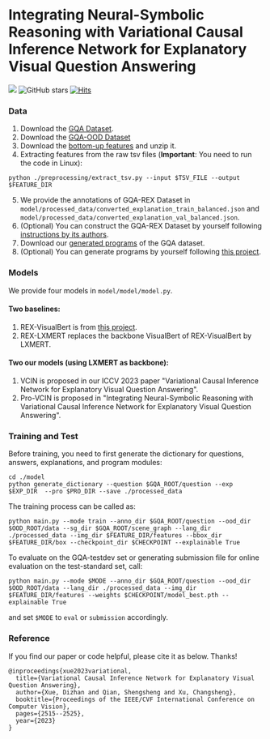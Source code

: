 # Integrating Neural-Symbolic Reasoning with Variational Causal Inference Network for Explanatory Visual Question Answering

<!-- [Dizhan Xue](https://scholar.google.com/citations?user=V5Aeh_oAAAAJ), [Shengsheng Qian](https://scholar.google.com/citations?user=bPX5POgAAAAJ), and [Changsheng Xu](https://scholar.google.com/citations?user=hI9NRDkAAAAJ).

**MAIS, Institute of Automation, Chinese Academy of Sciences** -->

![](https://img.shields.io/badge/Status-building-brightgreen)
![GitHub stars](https://img.shields.io/github/stars/LivXue/VCIN?color=yellow&label=Stars)
[![Hits](https://hits.seeyoufarm.com/api/count/incr/badge.svg?url=https%3A%2F%2Fgithub.com%2FLivXue%2FVCIN&count_bg=%2379C83D&title_bg=%23555555&icon=&icon_color=%23E7E7E7&title=Hits&edge_flat=false)](https://hits.seeyoufarm.com)


### Data
1. Download the [GQA Dataset](https://cs.stanford.edu/people/dorarad/gqa/download.html).
2. Download the [GQA-OOD Dataset](https://github.com/gqa-ood/GQA-OOD)
3. Download the [bottom-up features](https://github.com/airsplay/lxmert) and unzip it.
4. Extracting features from the raw tsv files (**Important**: You need to run the code in Linux):
  ```
  python ./preprocessing/extract_tsv.py --input $TSV_FILE --output $FEATURE_DIR
  ```
5. We provide the annotations of GQA-REX Dataset in `model/processed_data/converted_explanation_train_balanced.json` and `model/processed_data/converted_explanation_val_balanced.json`.
6. (Optional) You can construct the GQA-REX Dataset by yourself following [instructions by its authors](https://github.com/szzexpoi/rex).
7. Download our [generated programs]() of the GQA dataset.
8. (Optional) You can generate programs by yourself following [this project](https://github.com/wenhuchen/Meta-Module-Network).

### Models
We provide four models in `model/model/model.py`.

#### Two baselines:
1. REX-VisualBert is from [this project](https://github.com/szzexpoi/rex).
2. REX-LXMERT replaces the backbone VisualBert of REX-VisualBert by LXMERT.

#### Two our models (using LXMERT as backbone):
1. VCIN is proposed in our ICCV 2023 paper "Variational Causal Inference Network for Explanatory Visual Question Answering".
2. Pro-VCIN is proposed in "Integrating Neural-Symbolic Reasoning with Variational Causal Inference Network for Explanatory Visual Question Answering".

### Training and Test
Before training, you need to first generate the dictionary for questions, answers, explanations, and program modules:
  ```
  cd ./model
  python generate_dictionary --question $GQA_ROOT/question --exp $EXP_DIR  --pro $PRO_DIR --save ./processed_data
  ```

The training process can be called as:
  ```
  python main.py --mode train --anno_dir $GQA_ROOT/question --ood_dir $OOD_ROOT/data --sg_dir $GQA_ROOT/scene_graph --lang_dir ./processed_data --img_dir $FEATURE_DIR/features --bbox_dir $FEATURE_DIR/box --checkpoint_dir $CHECKPOINT --explainable True
  ```
To evaluate on the GQA-testdev set or generating submission file for online evaluation on the test-standard set, call:
  ```
  python main.py --mode $MODE --anno_dir $GQA_ROOT/question --ood_dir $OOD_ROOT/data --lang_dir ./processed_data --img_dir $FEATURE_DIR/features --weights $CHECKPOINT/model_best.pth --explainable True
  ```
and set `$MODE` to `eval` or `submission` accordingly.

### Reference
If you find our paper or code helpful, please cite it as below. Thanks!
```
@inproceedings{xue2023variational,
  title={Variational Causal Inference Network for Explanatory Visual Question Answering},
  author={Xue, Dizhan and Qian, Shengsheng and Xu, Changsheng},
  booktitle={Proceedings of the IEEE/CVF International Conference on Computer Vision},
  pages={2515--2525},
  year={2023}
}
```
